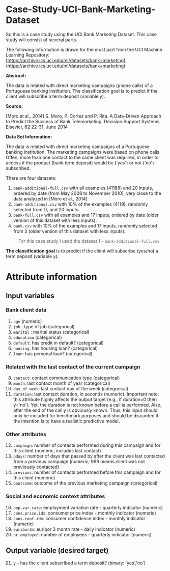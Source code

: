 # Case-Study-UCI-Bank-Marketing-Dataset

So this is a case study using the UCI Bank Marketing Dataset. This case study will consist of several parts.

The following information is drawn for the most part from the UCI Machine Learning Repository: [https://archive.ics.uci.edu/ml/datasets/bank+marketing](https://archive.ics.uci.edu/ml/datasets/bank+marketing)

**Abstract:**

The data is related with direct marketing campaigns (phone calls) of a Portuguese banking institution. The classification goal is to predict if the client will subscribe a term deposit (variable y).

**Source:**

[Moro et al., 2014] S. Moro, P. Cortez and P. Rita. A Data-Driven Approach to Predict the Success of Bank Telemarketing. Decision Support Systems, Elsevier, 62:22-31, June 2014

**Data Set Information:**

The data is related with direct marketing campaigns of a Portuguese banking institution. The marketing campaigns were based on phone calls. Often, more than one contact to the same client was required, in order to access if the product (bank term deposit) would be ('yes') or not ('no') subscribed. 

There are four datasets:

1) `bank-additional-full.csv` with all examples (41188) and 20 inputs, ordered by date (from May 2008 to November 2010), very close to the data analyzed in [Moro et al., 2014]
2) `bank-additional.csv` with 10% of the examples (4119), randomly selected from 1), and 20 inputs.
3) `bank-full.csv` with all examples and 17 inputs, ordered by date (older version of this dataset with less inputs).
4) `bank.csv` with 10% of the examples and 17 inputs, randomly selected from 3 (older version of this dataset with less inputs).

> For this case study I used the dataset 1 - `bank-additional-full.csv`

**The classification goal** is to predict if the client will subscribe (yes/no) a term deposit (variable y).

# Attribute information
## Input variables
### Bank client data

1. `age` (numeric)
2. `job` : type of job (categorical)
3. `marital` : marital status (categorical)
4. `education` (categorical)
5. `default`: has credit in default? (categorical)
6. `housing`: has housing loan? (categorical)
7. `loan`: has personal loan? (categorical)

### Related with the last contact of the current campaign

8. `contact`: contact communication type (categorical)
9. `month`: last contact month of year (categorical)
10. `day_of_week`: last contact day of the week (categorical)
11. `duration`: last contact duration, in seconds (numeric). Important note: this attribute highly affects the output target (e.g., if duration=0 then y='no'). Yet, the duration is not known before a call is performed. Also, after the end of the call y is obviously known. Thus, this input should only be included for benchmark purposes and should be discarded if the intention is to have a realistic predictive model.

### Other attributes

12. `campaign`: number of contacts performed during this campaign and for this client (numeric, includes last contact)
13. `pdays`: number of days that passed by after the client was last contacted from a previous campaign (numeric; 999 means client was not previously contacted)
14. `previous`: number of contacts performed before this campaign and for this client (numeric)
15. `poutcome`: outcome of the previous marketing campaign (categorical)

### Social and economic context attributes

16. `emp.var.rate`: employment variation rate - quarterly indicator (numeric)
17. `cons.price.idx`: consumer price index - monthly indicator (numeric)
18. `cons.conf.idx`: consumer confidence index - monthly indicator (numeric)
19. `euribor3m`: euribor 3 month rate - daily indicator (numeric)
20. `nr.employed`: number of employees - quarterly indicator (numeric)

## Output variable (desired target)

21. `y` - has the client subscribed a term deposit? (binary: 'yes','no')



